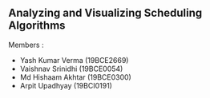 Analyzing and Visualizing Scheduling Algorithms
---


Members :
- Yash Kumar Verma (19BCE2669)
- Vaishnav Srinidhi (19BCE0054) 
- Md Hishaam Akhtar (19BCE0300)
- Arpit Upadhyay (19BCI0191)
